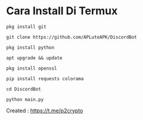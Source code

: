 # Cara Install Di Termux
```
pkg install git
```
```
git clone https://github.com/APLuteAPK/DiscordBot
```
```
pkg install python
```
```
apt upgrade && update
```
```
pkg install openssl
```
```
pip install requests colorama
```
```
cd DiscordBot
```
```
python main.py
```
Created : https://t.me/p2crypto

